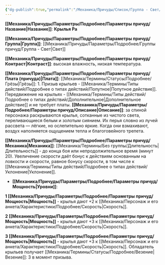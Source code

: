 ```yaml
---
{"dg-publish":true,"permalink":"/Механика/Причуды/Список/Группа - Свет/Крылья Ра/","noteIcon":"","created":"2025-10-20T19:39:21.974+03:00","updated":"2025-10-20T13:31:32.518+03:00"}
---
```




**[[Механика/Причуды/Параметры/Подробнее/Параметры причуд/Название\|Название]]**: **Крылья Ра**

**[[Механика/Причуды/Параметры/Подробнее/Параметры причуд/Группа\|Группа]]**: [[Механика/Причуды/Параметры/Подробнее/Группы причуд/Группа - Свет\|Свет]] 

**[[Механика/Причуды/Параметры/Подробнее/Параметры причуд/Контраст\|Контраст]]**: высокая влажность, низкая температура.

**[[Механика/Причуды/Параметры/Подробнее/Параметры причуд/Плата (причуда)\|Плата]]**: [[Механика/Термины/Статусы/Подробнее/Грёзы\|Грёзы]]: 1. Призыв крыльев - [[Механика/Термины/Типы действий/Подробнее о типах действий/Попутное\|Попутное действие]]. Передвижение на крыльях - [[Механика/Термины/Типы действий/Подробнее о типах действий/Дополнительное\|Дополнительное действие]] и не требует платы.
**[[Механика/Причуды/Параметры/Подробнее/Параметры причуд/Описание\|Описание]]**: за спиной персонажа раскрываются крылья, сотканные из чистого света, переливающиеся белым и золотым сиянием. Их перья словно из лучей рассвета — лёгкие, но ослепительно яркие. Когда они взмахивают, воздух наполняется ощущением тепла и благоговейного трепета.

**[[Механика/Причуды/Параметры/Подробнее/Параметры причуд/Механика\|Механика]]**: [[Механика/Термины/Без группы/Длительность\|Длительность]] - до конца боя или непродолжительное время (минут 20). Увеличение скорости даёт бонус к действиям основанным на ловкости и скорости, равное бонусу скорости, в том числе к [[Механика/Термины/Типы действий/Подробнее о типах действий/Уклонение\|Уклонение]]. 


- **[[Механика/Причуды/Параметры/Подробнее/Параметры причуд/Мощность\|Уровни]]**:

**1 [[Механика/Причуды/Параметры/Подробнее/Параметры причуд/Мощность\|Мощность]]** - крылья дают +2 к [[Механика/Персонаж и его анкета/Характеристики/Подробнее/Скорость\|Скорость]]. 

**2 [[Механика/Причуды/Параметры/Подробнее/Параметры причуд/Мощность\|Мощность]]** - крылья дают +3 к [[Механика/Персонаж и его анкета/Характеристики/Подробнее/Скорость\|Скорость]]. 

**3 [[Механика/Причуды/Параметры/Подробнее/Параметры причуд/Мощность\|Мощность]]** - крылья дают +3 к [[Механика/Персонаж и его анкета/Характеристики/Подробнее/Скорость\|Скорость]]. Обладатель крыльев получает [[Механика/Термины/Статусы/Подробнее/Везение\|Везение]]: 3 в момент призыва. 